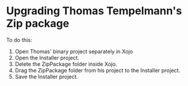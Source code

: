 Upgrading Thomas Tempelmann's Zip package
=========================================

To do this:

1. Open Thomas' binary project separately in Xojo
2. Open the Installer project.
3. Delete the ZipPackage folder inside Xojo.
4. Drag the ZipPackage folder from his project to the Installer project.
5. Save the Installer project.